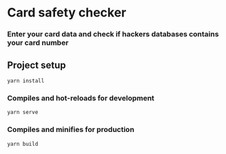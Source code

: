 # Card safety checker
### Enter your card data and check if hackers databases contains your card number

## Project setup
```
yarn install
```

### Compiles and hot-reloads for development
```
yarn serve
```

### Compiles and minifies for production
```
yarn build
```
